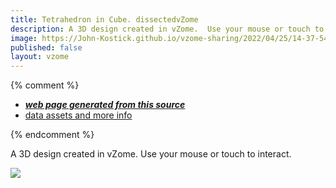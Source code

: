 ```yaml
---
title: Tetrahedron in Cube. dissectedvZome
description: A 3D design created in vZome.  Use your mouse or touch to interact.
image: https://John-Kostick.github.io/vzome-sharing/2022/04/25/14-37-54-Tetrahedron-in-Cube.-dissectedvZome/Tetrahedron-in-Cube.-dissectedvZome.png
published: false
layout: vzome
---
```


{% comment %}
 - [***web page generated from this source***](<https://John-Kostick.github.io/vzome-sharing/2022/04/25/Tetrahedron-in-Cube.-dissectedvZome-14-37-54.html>)
 - [data assets and more info](<https://github.com/John-Kostick/vzome-sharing/tree/main/2022/04/25/14-37-54-Tetrahedron-in-Cube.-dissectedvZome/>)
 
{% endcomment %}

A 3D design created in vZome.  Use your mouse or touch to interact.

<vzome-viewer style="width: 100%; height: 65vh;"
       src="https://John-Kostick.github.io/vzome-sharing/2022/04/25/14-37-54-Tetrahedron-in-Cube.-dissectedvZome/Tetrahedron-in-Cube.-dissectedvZome.vZome" >
  <img src="https://John-Kostick.github.io/vzome-sharing/2022/04/25/14-37-54-Tetrahedron-in-Cube.-dissectedvZome/Tetrahedron-in-Cube.-dissectedvZome.png" />
</vzome-viewer>